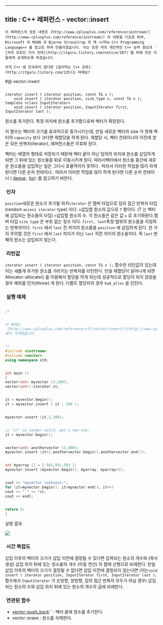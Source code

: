 ----------------
title : C++ 레퍼런스 - vector::insert
--------------








```warning
이 레퍼런스의 모든 내용은 [http://www.cplusplus.com/reference/iostream/](http://www.cplusplus.com/reference/iostream/) 의 내용을 기초로 하여, Microsoft 의 MSDN 과 Bjarne Stroustrup 의 책 <<The C++ Programming Language>> 를 참고로 하여 만들어졌습니다. 이는 또한 저의 개인적인 C++ 능력 향상과 ' [저의 모토인 지식 전파](http://itguru.tistory.com/notice/107)'를 위해 모든 이들에게 공개하도록 하겠습니다.
```

```info
아직 C++ 에 친숙하지 않다면 [씹어먹는 C++ 강좌](http://itguru.tistory.com/135)는 어때요?
```



#@ vector::insert


```info

iterator insert ( iterator position, const T& x );
    void insert ( iterator position, size_type n, const T& x );
template <class InputIterator>
    void insert ( iterator position, InputIterator first, InputIterator last );
```



원소를 추가한다.
특정 위치에 원소를 추가함으로써 벡터가 확장된다.


이 함수는 벡터의 크기를 효과적으로 증가시키는데, 만일 새로운 벡터의 size 가 현재 벡터의 `capacity` 보다 크다면 재할당을 하게 된다. 재할당 시, 벡터 컨테이너의 이전에 얻은 모든 반복자(iterator), 레퍼런스들은 무효화 된다.


벡터는 배열의 형태로 저장되기 때문에 벡터 끝이 아닌 임의의 위치에 원소를 삽입하게 되면 그 뒤에 있는 원소들을 뒤로 이동시키게 된다. 따라서벡터에서 원소들 중간에 새로운 원소들을 삽입하는 일은 그다시 효율적이지 못하다`.` 따라서 이러한 작업을 많이 하게 된다면 다른 순차 컨테이너  . 따라서 이러한 작업을 많이 하게 된다면 다른 순차 컨테이너 ( [deque](http://itguru.tistory.com/176)`,` [list](http://itguru.tistory.com/177)`)` 를 참고하기 바란다.




###  인자


`position`새로운 원소가 추가될 위치`iterator` 은 멤버 타입으로 임의 접근 반복자 타입(random `access iterator` type) 이다.
`x`삽입할 원소의 값으로 `T` 형이다. (T 는 벡터에 삽입되는 원소들의 타입)
`n`삽입할 원소의 수. 각 원소들은 같은 값 `x` 로 초기화된다.멤버 타입 `size_type` 은 부호 없는 정수 이다.
`first, last`특정 범위의 원소들을 지칭하는 반복자이다. `first` 에서 `last` 전 까지의 원소들을 `position` 에 삽입하게 된다. 한 가지 주의할 것은 `first` 에서 `last` 까지가 아닌 `last` 직전 까지의 원소들이다. 즉 `last` 번째의 원소는 삽입되지 않는다.



###  리턴값




`iterator insert ( iterator position, const T& x );` 함수만 리턴값이 있는데 이는 새롭게 추가된 원소를 가리키는 반복자를 리턴한다.
만일 재할당이 일어나게 되면 Allocator::allocate() 를 이용해서 할당을 하게 되는데 성공적으로 할당이 되지 않았을 경우 예외를 던지(throw) 게 된다. 디폴트 할당자의 경우 `bad_alloc` 을 던진다.



###  실행 예제




```cpp

/*


이 예제는
 [http://www.cplusplus.com/reference/stl/vector/insert/](http://www.cplusplus.com/reference/stl/vector/insert/)
에서 가져왔습니다


*/
#include <iostream>
#include <vector>
using namespace std;


int main ()
{
vector<int> myvector (3,100);
vector<int>::iterator it;


it = myvector.begin();
it = myvector.insert ( it , 200 );


myvector.insert (it,2,300);


// "it" no longer valid, get a new one:
it = myvector.begin();


vector<int> anothervector (2,400);
myvector.insert (it+2,anothervector.begin(),anothervector.end());


int myarray [] = { 501,502,503 };
myvector.insert (myvector.begin(), myarray, myarray+3);


cout << "myvector contains:";
for (it=myvector.begin(); it<myvector.end(); it++)
cout << " " << *it;
cout << endl;


return 0;
}
```



실행 결과



![](http://img1.daumcdn.net/thumb/R1920x0/?fname=http%3A%2F%2Fcfile5.uf.tistory.com%2Fimage%2F1243AE4F501DDDF2111AAA)









###  시간 복잡도





삽입 이후의 벡터의 크기가 삽입 이전에 결정될 수 있다면 입력되는 원소의 개수와 (복사 생성) 삽입 위치 뒤에 있는 원소들의 개수 (이동 연산) 의 합에 선형으로 비례한다.
만일 삽입 이후의 벡터의 크기가 결정될 수 없다면 삽입 이전에 결정되지 않는다면 (이는`void insert ( iterator position, InputIterator first, InputIterator last );` 함수에서 `InputIterator` 가 순방향, 양방향, 임의 접근 반복자 모두가 아닐 경우) 삽입되는 원소의 수와 삽입 위치 뒤에 있는 원소의 개수의 곱에 비례한다.



###  연관된 함수


*  [vector::push_back](http://itguru.tistory.com/185)`` : 벡터 끝에 원소를 추가한다.
* vector::erase : 원소를 삭제한다.



